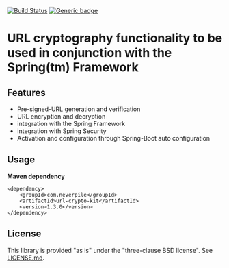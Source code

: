 [![Build Status](https://travis-ci.org/levigo/url-crypto-kit.svg?branch=master)](https://travis-ci.org/levigo/url-crypto-kit)
[![Generic badge](https://img.shields.io/badge/current%20version-1.3.0-1abc9c.svg)](https://github.com/levigo/url-crypto-kit/tree/v1.3.0)

# URL cryptography functionality to be used in conjunction with the Spring(tm) Framework 

## Features
- Pre-signed-URL generation and verification
- URL encryption and decryption
- integration with the Spring Framework
- integration with Spring Security
- Activation and configuration through Spring-Boot auto configuration

## Usage
__Maven dependency__

    <dependency>
        <groupId>com.neverpile</groupId>
        <artifactId>url-crypto-kit</artifactId>
        <version>1.3.0</version>
    </dependency>

## License
This library is provided "as is" under the "three-clause BSD license". See [LICENSE.md](./LICENSE.md).
